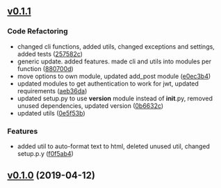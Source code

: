 <a name="v0.1.1"></a>
## [v0.1.1](https://github.com/alexseitsinger/wordpress_toolbox/compare/v0.1.0...v0.1.1)

### Code Refactoring
- changed cli functions, added utils, changed exceptions and settings, added tests ([257582c](https://github.com/alexseitsinger/wordpress_toolbox/commit/257582cbfcb7e724d4ed241f80ba98babd345449))
- generic update. added features. made cli and utils into modules per function ([880700d](https://github.com/alexseitsinger/wordpress_toolbox/commit/880700d709772171aea40aec93b27cdb8ca8715a))
- move options to own module, updated add_post module ([e0ec3b4](https://github.com/alexseitsinger/wordpress_toolbox/commit/e0ec3b48a37e241b90fc36912b3d537239a9a855))
- updated modules to get authentication to work for jwt, updated requirements ([aeb36da](https://github.com/alexseitsinger/wordpress_toolbox/commit/aeb36da9d985851719f2d6743313dac747c0eac8))
- updated setup.py to use __version__ module instead of __init__.py, removed unused dependencies, updated version ([0b6632c](https://github.com/alexseitsinger/wordpress_toolbox/commit/0b6632cbf7c849cedffb884ed5b3f5acd9561b52))
- updated utils ([0e5f53b](https://github.com/alexseitsinger/wordpress_toolbox/commit/0e5f53bc31aa008bf63c0103adcd5d1a03896650))

### Features
- added util to auto-format text to html, deleted unused util, changed setup.p.y ([f0f5ab4](https://github.com/alexseitsinger/wordpress_toolbox/commit/f0f5ab4a99efecb89241c5f193518b34793da9c5))


<a name="v0.1.0"></a>
## [v0.1.0](https://github.com/alexseitsinger/wordpress_toolbox/compare/77fd04f737d9b58acba688aa6b543aff1f9dc8ef...v0.1.0) (2019-04-12)


